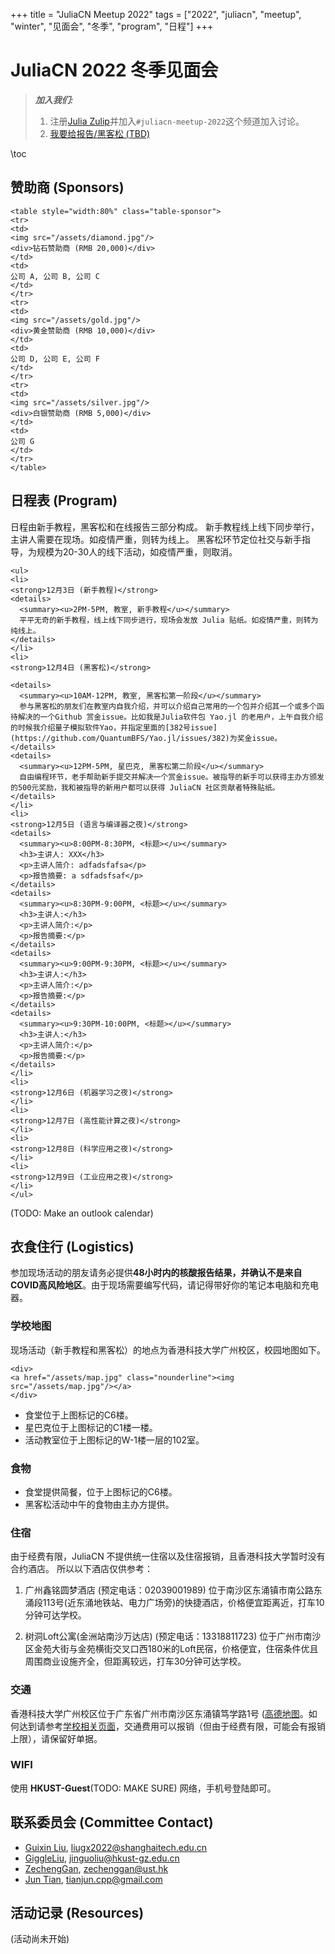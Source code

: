 +++
title = "JuliaCN Meetup 2022"
tags = ["2022", "juliacn", "meetup", "winter", "见面会", "冬季", "program", "日程"]
+++

# JuliaCN 2022 冬季见面会

> **_加入我们:_**
>  1. 注册[Julia Zulip](https://julialang.zulipchat.com/register/)并加入`#juliacn-meetup-2022`这个频道加入讨论。
>  2. [我要给报告/黑客松 (TBD)]()

\toc

## 赞助商 (Sponsors)
~~~
<table style="width:80%" class="table-sponsor">
<tr>
<td>
<img src="/assets/diamond.jpg"/>
<div>钻石赞助商 (RMB 20,000)</div>
</td>
<td>
公司 A, 公司 B, 公司 C
</td>
</tr>
<tr>
<td>
<img src="/assets/gold.jpg"/>
<div>黄金赞助商 (RMB 10,000)</div>
</td>
<td>
公司 D, 公司 E, 公司 F
</td>
</tr>
<tr>
<td>
<img src="/assets/silver.jpg"/>
<div>白银赞助商 (RMB 5,000)</div>
</td>
<td>
公司 G
</td>
</tr>
</table>
~~~
## 日程表 (Program)
日程由新手教程，黑客松和在线报告三部分构成。
新手教程线上线下同步举行，主讲人需要在现场。如疫情严重，则转为线上。
黑客松环节定位社交与新手指导，为规模为20-30人的线下活动，如疫情严重，则取消。
~~~
<ul>
<li>
<strong>12月3日 (新手教程)</strong>
<details>
  <summary><u>2PM-5PM, 教室, 新手教程</u></summary>
  平平无奇的新手教程，线上线下同步进行，现场会发放 Julia 贴纸。如疫情严重，则转为纯线上。
</details>
</li>
<li>
<strong>12月4日 (黑客松)</strong>

<details>
  <summary><u>10AM-12PM, 教室, 黑客松第一阶段</u></summary>
  参与黑客松的朋友们在教室内自我介绍，并可以介绍自己常用的一个包并介绍其一个或多个函待解决的一个Github 赏金issue。比如我是Julia软件包 Yao.jl 的老用户，上午自我介绍的时候我介绍量子模拟软件Yao，并指定里面的[382号issue](https://github.com/QuantumBFS/Yao.jl/issues/382)为奖金issue。
</details>
<details>
  <summary><u>12PM-5PM, 星巴克, 黑客松第二阶段</u></summary>
  自由编程环节，老手帮助新手提交并解决一个赏金issue。被指导的新手可以获得主办方颁发的500元奖励，我和被指导的新用户都可以获得 JuliaCN 社区贡献者特殊贴纸。
</details>
</li>
<li>
<strong>12月5日 (语言与编译器之夜)</strong>
<details>
  <summary><u>8:00PM-8:30PM, <标题></u></summary>
  <h3>主讲人: XXX</h3>
  <p>主讲人简介: adfadsfafsa</p>
  <p>报告摘要: a sdfadsfsaf</p>
</details>
<details>
  <summary><u>8:30PM-9:00PM, <标题></u></summary>
  <h3>主讲人:</h3>
  <p>主讲人简介:</p>
  <p>报告摘要:</p>
</details>
<details>
  <summary><u>9:00PM-9:30PM, <标题></u></summary>
  <h3>主讲人:</h3>
  <p>主讲人简介:</p>
  <p>报告摘要:</p>
</details>
<details>
  <summary><u>9:30PM-10:00PM, <标题></u></summary>
  <h3>主讲人:</h3>
  <p>主讲人简介:</p>
  <p>报告摘要:</p>
</details>
</li>
<li>
<strong>12月6日 (机器学习之夜)</strong>
</li>
<li>
<strong>12月7日 (高性能计算之夜)</strong>
</li>
<li>
<strong>12月8日 (科学应用之夜)</strong>
</li>
<li>
<strong>12月9日 (工业应用之夜)</strong>
</li>
</ul>

~~~
(TODO: Make an outlook calendar)

## 衣食住行 (Logistics)
参加现场活动的朋友请务必提供**48小时内的核酸报告结果，并确认不是来自COVID高风险地区**。由于现场需要编写代码，请记得带好你的笔记本电脑和充电器。
### 学校地图
现场活动（新手教程和黑客松）的地点为香港科技大学广州校区，校园地图如下。
~~~
<div>
<a href="/assets/map.jpg" class="nounderline"><img src="/assets/map.jpg"/></a>
</div>
~~~

* 食堂位于上图标记的C6楼。
* 星巴克位于上图标记的C1楼一楼。
* 活动教室位于上图标记的W-1楼一层的102室。

### 食物
* 食堂提供简餐，位于上图标记的C6楼。
* 黑客松活动中午的食物由主办方提供。
### 住宿
由于经费有限，JuliaCN 不提供统一住宿以及住宿报销，且香港科技大学暂时没有合约酒店。
所以以下酒店仅供参考：
1. 广州鑫铭圆梦酒店 (预定电话：02039001989)
位于南沙区东涌镇市南公路东涌段113号(近东涌地铁站、电力广场旁)的快捷酒店，价格便宜距离近，打车10分钟可达学校。

2. 树洞Loft公寓(金洲站南沙万达店) (预定电话：13318811723)
位于广州市南沙区金苑大街与金苑横街交叉口西180米的Loft民宿，价格便宜，住宿条件优且周围商业设施齐全，但距离较远，打车30分钟可达学校。

### 交通
香港科技大学广州校区位于广东省广州市南沙区东涌镇笃学路1号 ([高德地图](https://surl.amap.com/1nDZRfs72b5)。如何达到请参考[学校相关页面](https://hkust-gz.edu.cn/zh-hans/about/location)，交通费用可以报销（但由于经费有限，可能会有报销上限），请保留好单据。

### WIFI
使用 **HKUST-Guest**(TODO: MAKE SURE) 网络，手机号登陆即可。

## 联系委员会 (Committee Contact)
* [Guixin Liu](https://github.com/guixinliu), [liugx2022@shanghaitech.edu.cn](mailto:liugx2022@shanghaitech.edu.cn)
* [GiggleLiu](https://github.com/GiggleLiu), [jinguoliu@hkust-gz.edu.cn](mailto:jinguoliu@hkust-gz.edu.cn)
* [ZechengGan](https://github.com/zcgan), [zechenggan@ust.hk](mailto:zechenggan@ust.hk)
* [Jun Tian](https://github.com/findmyway), [tianjun.cpp@gmail.com](mailto:tianjun.cpp@gmail.com)

## 活动记录 (Resources)
(活动尚未开始)
